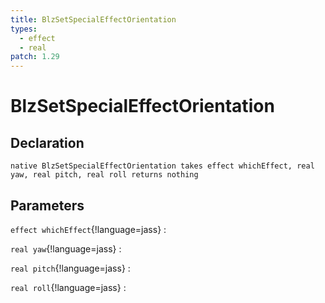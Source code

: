 ```yaml
---
title: BlzSetSpecialEffectOrientation
types:
  - effect
  - real
patch: 1.29
---
```


# BlzSetSpecialEffectOrientation

## Declaration

```jass
native BlzSetSpecialEffectOrientation takes effect whichEffect, real yaw, real pitch, real roll returns nothing
```

## Parameters
`effect whichEffect`{!language=jass}
: 

`real yaw`{!language=jass}
: 

`real pitch`{!language=jass}
: 

`real roll`{!language=jass}
: 
